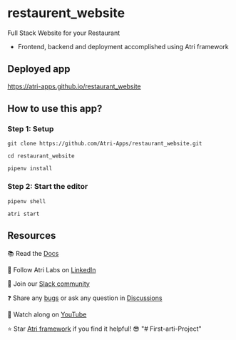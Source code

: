 # restaurent_website

Full Stack Website for your Restaurant
- Frontend, backend and deployment accomplished using Atri framework

## Deployed app
https://atri-apps.github.io/restaurant_website

## How to use this app?

### Step 1: Setup

```shell
git clone https://github.com/Atri-Apps/restaurant_website.git

cd restaurant_website

pipenv install
```

### Step 2: Start the editor

```shell
pipenv shell

atri start
```

## Resources
📚 Read the [Docs](https://docs.atrilabs.com/)

🧭 Follow Atri Labs on [LinkedIn](https://www.linkedin.com/company/atri-labs)

💬 Join our [Slack community](https://join.slack.com/t/atricommunity/shared_invite/zt-1e756m1at-bZBxngvw7KWWO0riI4pc0w)

❓ Share any [bugs](https://github.com/Atri-Apps/personal_blog/issues) or ask any question in [Discussions](https://github.com/Atri-Apps/personal_blog/discussions)

🎥 Watch along on [YouTube](https://www.youtube.com/channel/UC1uR2Q5x_8olWS_Y4PdK1Bw)

⭐️ Star [Atri framework](https://github.com/Atri-Labs/atrilabs-engine) if you find it helpful! 😎
"# First-arti-Project" 
